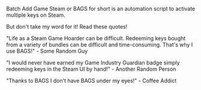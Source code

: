 Batch Add Game Steam or BAGS for short is an automation script to activate multiple keys on Steam.

But don't take my word for it! Read these quotes!

"Life as a Steam Game Hoarder can be difficult. Redeeming keys bought from a variety of bundles can be difficult and time-consuming. That's why I use BAGS!" - Some Random Guy

"I would never have earned my Game Industry Guardian badge simply redeeming keys in the Steam UI by hand!" - Another Random Person

"Thanks to BAGS I don't have BAGS under my eyes!" - Coffee Addict
